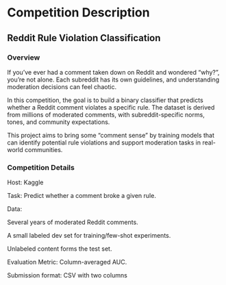 
# Competition Description 

## Reddit Rule Violation Classification 
### Overview

If you’ve ever had a comment taken down on Reddit and wondered “why?”, you’re not alone.
Each subreddit has its own guidelines, and understanding moderation decisions can feel chaotic.

In this competition, the goal is to build a binary classifier that predicts whether a Reddit comment violates a specific rule. The dataset is derived from millions of moderated comments, with subreddit-specific norms, tones, and community expectations.

This project aims to bring some “comment sense” by training models that can identify potential rule violations and support moderation tasks in real-world communities.

### Competition Details

Host: Kaggle

Task: Predict whether a comment broke a given rule.

Data:

Several years of moderated Reddit comments.

A small labeled dev set for training/few-shot experiments.

Unlabeled content forms the test set.

Evaluation Metric: Column-averaged AUC.

Submission format: CSV with two columns
